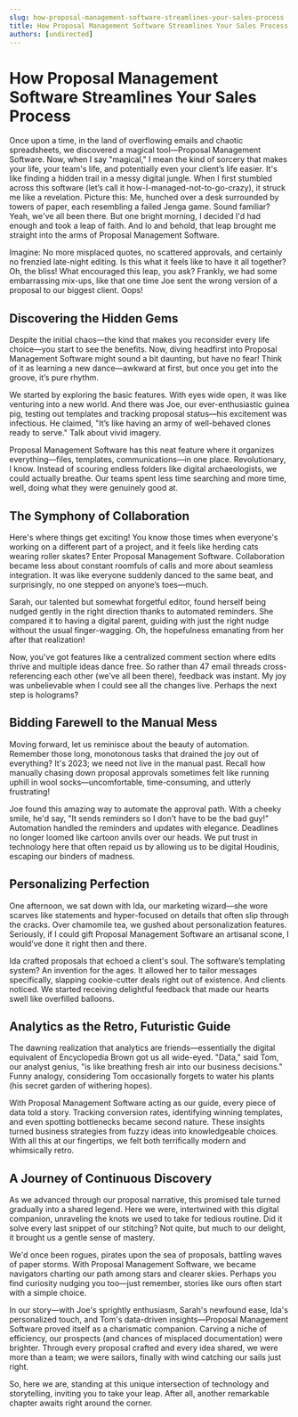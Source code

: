 ```yaml
---
slug: how-proposal-management-software-streamlines-your-sales-process
title: How Proposal Management Software Streamlines Your Sales Process
authors: [undirected]
---
```



# How Proposal Management Software Streamlines Your Sales Process

Once upon a time, in the land of overflowing emails and chaotic spreadsheets, we discovered a magical tool—Proposal Management Software. Now, when I say "magical," I mean the kind of sorcery that makes your life, your team's life, and potentially even your client’s life easier. It's like finding a hidden trail in a messy digital jungle. When I first stumbled across this software (let’s call it how-I-managed-not-to-go-crazy), it struck me like a revelation. Picture this: Me, hunched over a desk surrounded by towers of paper, each resembling a failed Jenga game. Sound familiar? Yeah, we've all been there. But one bright morning, I decided I'd had enough and took a leap of faith. And lo and behold, that leap brought me straight into the arms of Proposal Management Software.

Imagine: No more misplaced quotes, no scattered approvals, and certainly no frenzied late-night editing. Is this what it feels like to have it all together? Oh, the bliss! What encouraged this leap, you ask? Frankly, we had some embarrassing mix-ups, like that one time Joe sent the wrong version of a proposal to our biggest client. Oops!

## Discovering the Hidden Gems

Despite the initial chaos—the kind that makes you reconsider every life choice—you start to see the benefits. Now, diving headfirst into Proposal Management Software might sound a bit daunting, but have no fear! Think of it as learning a new dance—awkward at first, but once you get into the groove, it’s pure rhythm. 

We started by exploring the basic features. With eyes wide open, it was like venturing into a new world. And there was Joe, our ever-enthusiastic guinea pig, testing out templates and tracking proposal status—his excitement was infectious. He claimed, "It’s like having an army of well-behaved clones ready to serve." Talk about vivid imagery.

Proposal Management Software has this neat feature where it organizes everything—files, templates, communications—in one place. Revolutionary, I know. Instead of scouring endless folders like digital archaeologists, we could actually breathe. Our teams spent less time searching and more time, well, doing what they were genuinely good at.

## The Symphony of Collaboration

Here's where things get exciting! You know those times when everyone's working on a different part of a project, and it feels like herding cats wearing roller skates? Enter Proposal Management Software. Collaboration became less about constant roomfuls of calls and more about seamless integration. It was like everyone suddenly danced to the same beat, and surprisingly, no one stepped on anyone’s toes—much.

Sarah, our talented but somewhat forgetful editor, found herself being nudged gently in the right direction thanks to automated reminders. She compared it to having a digital parent, guiding with just the right nudge without the usual finger-wagging. Oh, the hopefulness emanating from her after that realization!

Now, you've got features like a centralized comment section where edits thrive and multiple ideas dance free. So rather than 47 email threads cross-referencing each other (we’ve all been there), feedback was instant. My joy was unbelievable when I could see all the changes live. Perhaps the next step is holograms?

## Bidding Farewell to the Manual Mess

Moving forward, let us reminisce about the beauty of automation. Remember those long, monotonous tasks that drained the joy out of everything? It's 2023; we need not live in the manual past. Recall how manually chasing down proposal approvals sometimes felt like running uphill in wool socks—uncomfortable, time-consuming, and utterly frustrating!

Joe found this amazing way to automate the approval path. With a cheeky smile, he'd say, "It sends reminders so I don't have to be the bad guy!" Automation handled the reminders and updates with elegance. Deadlines no longer loomed like cartoon anvils over our heads. We put trust in technology here that often repaid us by allowing us to be digital Houdinis, escaping our binders of madness. 

## Personalizing Perfection

One afternoon, we sat down with Ida, our marketing wizard—she wore scarves like statements and hyper-focused on details that often slip through the cracks. Over chamomile tea, we gushed about personalization features. Seriously, if I could gift Proposal Management Software an artisanal scone, I would’ve done it right then and there.

Ida crafted proposals that echoed a client's soul. The software’s templating system? An invention for the ages. It allowed her to tailor messages specifically, slapping cookie-cutter deals right out of existence. And clients noticed. We started receiving delightful feedback that made our hearts swell like overfilled balloons.

## Analytics as the Retro, Futuristic Guide

The dawning realization that analytics are friends—essentially the digital equivalent of Encyclopedia Brown got us all wide-eyed. "Data," said Tom, our analyst genius, "is like breathing fresh air into our business decisions." Funny analogy, considering Tom occasionally forgets to water his plants (his secret garden of withering hopes).

With Proposal Management Software acting as our guide, every piece of data told a story. Tracking conversion rates, identifying winning templates, and even spotting bottlenecks became second nature. These insights turned business strategies from fuzzy ideas into knowledgeable choices. With all this at our fingertips, we felt both terrifically modern and whimsically retro.

## A Journey of Continuous Discovery

As we advanced through our proposal narrative, this promised tale turned gradually into a shared legend. Here we were, intertwined with this digital companion, unraveling the knots we used to take for tedious routine. Did it solve every last snippet of our stitching? Not quite, but much to our delight, it brought us a gentle sense of mastery.

We'd once been rogues, pirates upon the sea of proposals, battling waves of paper storms. With Proposal Management Software, we became navigators charting our path among stars and clearer skies. Perhaps you find curiosity nudging you too—just remember, stories like ours often start with a simple choice.

In our story—with Joe's sprightly enthusiasm, Sarah's newfound ease, Ida's personalized touch, and Tom's data-driven insights—Proposal Management Software proved itself as a charismatic companion. Carving a niche of efficiency, our prospects (and chances of misplaced documentation) were brighter. Through every proposal crafted and every idea shared, we were more than a team; we were sailors, finally with wind catching our sails just right.

So, here we are, standing at this unique intersection of technology and storytelling, inviting you to take your leap. After all, another remarkable chapter awaits right around the corner.